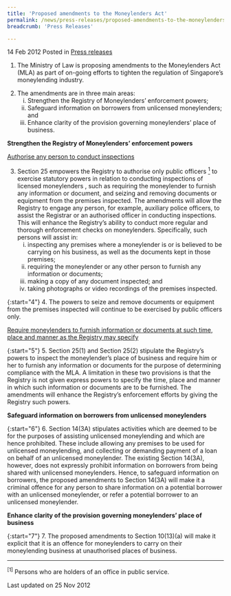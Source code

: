 ```yaml
---
title: 'Proposed amendments to the Moneylenders Act'
permalink: /news/press-releases/proposed-amendments-to-the-moneylenders-act
breadcrumb: 'Press Releases'

---
```



14 Feb 2012 Posted in [Press releases](/news/press-releases)

1. The Ministry of Law is proposing amendments to the Moneylenders Act (MLA) as part of on-going efforts to tighten the regulation of Singapore’s moneylending industry.

<ol start="2">
<li>The amendments are in three main areas:

<ol style="list-style-type: lower-roman;">

<li>Strengthen the Registry of Moneylenders’ enforcement powers;</li>

<li>Safeguard information on borrowers from unlicensed moneylenders; and</li>

<li>Enhance clarity of the provision governing moneylenders’ place of business.</li>



</ol>

</li>

</ol>

**Strengthen the Registry of Moneylenders’ enforcement powers**

<u>Authorise any person to conduct inspections</u>

<ol start="3">
<li>Section 25 empowers the Registry to authorise only public officers <a href="#fn1"><sup>1</sup></a> to exercise statutory powers in relation to conducting inspections of licensed moneylenders , such as requiring the moneylender to furnish any information or document, and seizing and removing documents or equipment from the premises inspected. The amendments will allow the Registry to engage any person, for example, auxiliary police officers, to assist the Registrar or an authorised officer in conducting inspections. This will enhance the Registry’s ability to conduct more regular and thorough enforcement checks on moneylenders. Specifically, such persons will assist in:

<ol style="list-style-type: lower-roman">

<li>inspecting any premises where a moneylender is or is believed to be carrying on his business, as well as the documents kept in those premises;</li>

<li>requiring the moneylender or any other person to furnish any information or documents;</li>

<li>making a copy of any document inspected; and</li>

<li>taking photographs or video recordings of the premises inspected.</li>



</ol>


</li>

</ol>

{:start="4"}
4. The powers to seize and remove documents or equipment from the premises inspected will continue to be exercised by public officers only.

<u>Require moneylenders to furnish information or documents at such time, place and manner as the Registry may specify</u>

{:start="5"}
5. Section 25(1) and Section 25(2) stipulate the Registry’s powers to inspect the moneylender’s place of business and require him or her to furnish any information or documents for the purpose of determining compliance with the MLA. A limitation in these two provisions is that the Registry is not given express powers to specify the time, place and manner in which such information or documents are to be furnished. The amendments will enhance the Registry’s enforcement efforts by giving the Registry such powers.


**Safeguard information on borrowers from unlicensed moneylenders**

{:start="6"}
6. Section 14(3A) stipulates activities which are deemed to be for the purposes of assisting unlicensed moneylending and which are hence prohibited. These include allowing any premises to be used for unlicensed moneylending, and collecting or demanding payment of a loan on behalf of an unlicensed moneylender. The existing Section 14(3A), however, does not expressly prohibit information on borrowers from being shared with unlicensed moneylenders. Hence, to safeguard information on borrowers, the proposed amendments to Section 14(3A) will make it a criminal offence for any person to share information on a potential borrower with an unlicensed moneylender, or refer a potential borrower to an unlicensed moneylender.


**Enhance clarity of the provision governing moneylenders’ place of business**

{:start="7"}
7. The proposed amendments to Section 10(13)(a) will make it explicit that it is an offence for moneylenders to carry on their moneylending business at unauthorised places of business.

---


<p id="fn1"><sup>[1]</sup> Persons who are holders of an office in public service.</p>

<p class="right-side-updated">Last updated on 25 Nov 2012</p>




